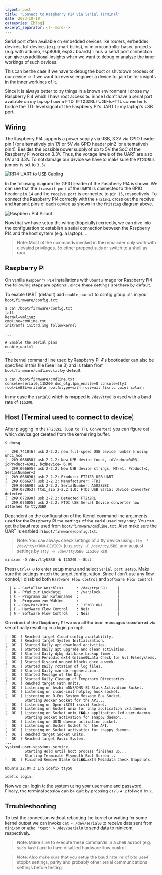 ```yaml
---
layout: post
title: "Connect to Raspberry PI4 via Serial Terminal"
date: 2023-10-19
categories: [blog]
excerpt_separator: <!--more-->
---
```


Serial port often available on embedded devices like routers, embedded devices, IoT devices (e.g. smart bulbs), or microcontroller based projects (e.g. with arduino, esp8066, esp32 boards)
Thus, a serial port connection can give us additional insights when we want to debug or analyze the inner workings of such devices.

This can be the case if we have to debug the boot or shutdown process of our device or if we want to reverse engineer a device to gain better insights in the inner workings of it.

<!--more-->

Since it is always better to try things in a known environment I chose my Raspberry PI4 which I have root access to.
Since I don't have a serial port available on my laptop I use a FTDI (FT232RL) USB-to-TTL converter to bridge the
TTL level signal of the Raspberry PI's UART to my laptop's USB port.

## Wiring

The Raspberry PI4 supports a power supply via USB, 3.3V via GPIO header pin 1 (or alternatively pin 17) or 5V via GPIO header pin2 (or alternatively pin4).
Besides the possible power supply of up to 5V the SoC of the Raspberry PI works on 3.3V. Thus, the voltage levels of the UART are also 0V and 3.3V.
To not damage our device we have to make sure the `FT232RL`s jumper is set to `3.3V`.

![RPI4 UART to USB Cabling]({{site.url}}/assets/raspberry-pi4-serial-terminal/fritzing-rpi-ftdi.PNG)

In the following diagram the GPIO header of the Raspberry PI4 is shown.
We can see that the `transmit port` of the `UART0` is connected to the GPIO header `pin 14` and the `receive port` is connected to `pin 15`, respectively.
To connect the Raspberry PI4 correctly with the `FT232RL` cross out the receive and transmit pins of each device as shown in the `fritzing` diagram above.

![Raspberry PI4 Pinout]({{site.url}}/assets/raspberry-pi4-serial-terminal/GPIO-Pinout-Diagram-2.png)

Now that we have setup the wiring (hopefully) correctly, we can dive into the configuration to establish a serial connection between the 
Raspberry PI4 and the host system (e.g. a laptop)...

> Note: Most of the commands invoked in the remainder only work with elevated privileges. So either prepend `sudo` or switch to a shell as root.


## Raspberry PI

On vanilla `Raspberry PI4` installations with `Ubuntu` image for Raspberry PI4 the following steps are optional, since these settings are there by default.


To enable UART (default) add `enable_uart=1` to config group `all` in your `boot/firmware/config.txt`:

```
$ cat /boot/firmware/config.txt
[all]
kernel=vmlinuz
cmdline=cmdline.txt
initramfs initrd.img followkernel

...

# Enable the serial pins
enable_uart=1
...

```

The kernel command line used by Raspberry PI 4's bootloader can also be specified in this file (See line 3) and is taken from 
`boot/firmware/cmdline.txt` by default.

```
$ cat /boot/firmware/cmdline.txt 
console=serial0,115200 dwc_otg.lpm_enable=0 console=tty1 root=LABEL=writable rootfstype=ext4 rootwait fixrtc quiet splash
```

In my case the `serial0` which is mapped to `/dev/tty0` is used with a baud rate of `115200`.


## Host (Terminal used to connect to device)

After plugging in the `FT232RL (USB to TTL Converter)` you can figure out which device got created from the kernel ring buffer.

```
$ dmesg

[  208.741046] usb 2-2.2: new full-speed USB device number 6 using uhci_hcd
[  209.066688] usb 2-2.2: New USB device found, idVendor=0403, idProduct=6001, bcdDevice= 6.00
[  209.066695] usb 2-2.2: New USB device strings: Mfr=1, Product=2, SerialNumber=3
[  209.066696] usb 2-2.2: Product: FT232R USB UART
[  209.066697] usb 2-2.2: Manufacturer: FTDI
[  209.066698] usb 2-2.2: SerialNumber: A50285BI
[  209.072963] ftdi_sio 2-2.2:1.0: FTDI USB Serial Device converter detected
[  209.072990] usb 2-2.2: Detected FT232RL
[  209.075005] usb 2-2.2: FTDI USB Serial Device converter now attached to ttyUSB0
```

Dependent on the configuration of the Kernel command line arguments used for the Raspberry PI 
the settings of the serial used may vary.
You can get the baud rate used from `boot/firmware/cmdline.txt`.
Also make sure the UART is enabled in `boot/firmware/config.txt`.

> Note: You can always check settings of a tty device using `stty -F /dev/tty<YOUR-DEVICE>` (e.g. `stty -F /dev/ttyUSB0`)
> and adujust settings by `stty -F /dev/ttyUSB0 115200 cs8`

```
minicom -D /dev/ttyUSB0 -b 115200 --8bit
```

Press `Ctrl+A O` to enter setup menu and select `Serial port setup`.
Make sure the settings match the target configuration.
Since I don't use any flow control, I disabled both `Hardware Flow Control` and `Software Flow Control`

```
  | A - Serieller Anschluss      : /dev/ttyUSB0     |
  | B - Pfad zur Lockdatei       : /var/lock        |
  | C - Programm zur Rufannahme  :                  |
  | D - Programm zum Wählen      :                  |
  | E - Bps/Par/Bits             : 115200 8N1       |
  | F - Hardware Flow Control    : Nein             |
  | G - Software Flow Control    : Nein             |
```

On reboot of the Raspberry PI we see all the boot messages transferred via serial finally resulting in a login prompt:

```
[  OK  ] Reached target Cloud-config availability.
[  OK  ] Reached target System Initialization.
[  OK  ] Started Daily apt download activities.
[  OK  ] Started Daily apt upgrade and clean activities.
[  OK  ] Started Daily dpkg database backup timer.
[  OK  ] Started Periodic ext4 Online��…ata Check for All Filesystems.
[  OK  ] Started Discard unused blocks once a week.
[  OK  ] Started Daily rotation of log files.
[  OK  ] Started Daily man-db regeneration.
[  OK  ] Started Message of the Day.
[  OK  ] Started Daily Cleanup of Temporary Directories.
[  OK  ] Reached target Path Units.
[  OK  ] Listening on Avahi mDNS/DNS-SD Stack Activation Socket.
[  OK  ] Listening on cloud-init hotplug hook socket.
[  OK  ] Listening on D-Bus System Message Bus Socket.
         Starting Docker Socket for the API...
[  OK  ] Listening on Open-iSCSI iscsid Socket.
[  OK  ] Listening on Socket unix for snap application lxd.daemon.
[  OK  ] Listening on Socket unix f��…p application lxd.user-daemon.
         Starting Socket activation for snappy daemon...
[  OK  ] Listening on UUID daemon activation socket.
[  OK  ] Listening on Docker Socket for the API.
[  OK  ] Listening on Socket activation for snappy daemon.
[  OK  ] Reached target Socket Units.
[  OK  ] Reached target Basic System.
...
systemd-user-sessions.service
         Starting Hold until boot process finishes up...
         Starting Terminate Plymouth Boot Screen...
[  OK  ] Finished Remove Stale Onli��…ext4 Metadata Check Snapshots.

Ubuntu 22.04.3 LTS idefix ttyS0

idefix login: 
```

Now we can login to the system using your username and password.
Finally, the terminal session can be quit by pressing `Ctrl+A Z` follwed by `X`.

## Troubleshooting

To test the connection without rebooting the kernel or waiting for some kernel output we can
invoke `cat < /dev/serial0` to receive data sent from `minicom` or `echo "test" > /dev/serial0` to send data to minicom, respectively.

> Note: Make sure to execute these commands in a shell as root (e.g. `sudo bash`) and to have disabled hardware flow control.

> Note: Also make sure that you setup the baud rate, nr of bits used stopbit settings, parity and probably other serial communications settings before testing.